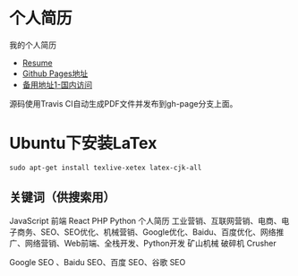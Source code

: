 # 个人简历

我的个人简历

* [Resume](./tree/gh-pages/resume.pdf)
* [Github Pages地址](https://sbmzhcn.github.io/resume/resume.pdf)
* [备用地址1-国内访问](http://www.shibangsoft.com/resume.pdf)

源码使用Travis CI自动生成PDF文件并发布到gh-page分支上面。

# Ubuntu下安装LaTex

```
sudo apt-get install texlive-xetex latex-cjk-all
```

## 关键词（供搜索用）

JavaScript 前端 React PHP Python 个人简历
工业营销、互联网营销、电商、电子商务、SEO、SEO优化、机械营销、Google优化、Baidu、百度优化、网络推广、网络营销、Web前端、全栈开发、Python开发
矿山机械 破碎机 Crusher

Google SEO 、Baidu SEO、百度 SEO、谷歌 SEO
